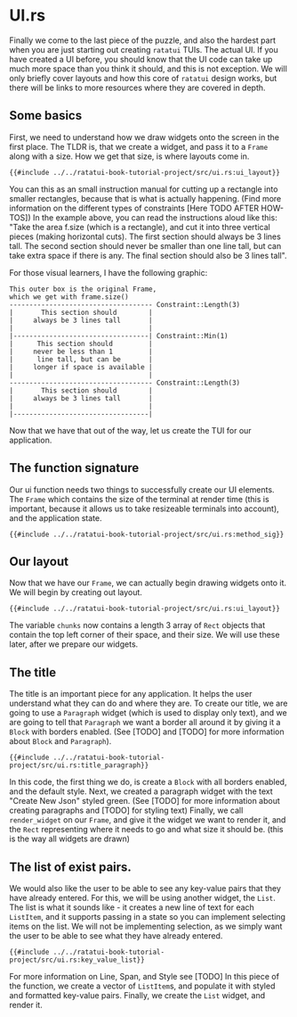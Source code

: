 # UI.rs

Finally we come to the last piece of the puzzle, and also the hardest part when you are just starting out creating `ratatui` TUIs. The actual UI. If you have created a UI before, you should know that the UI code can take up much more space than you think it should, and this is not exception. 
We will only briefly cover layouts and how this core of `ratatui` design works, but there will be links to more resources where they are covered in depth. 

## Some basics
First, we need to understand how we draw widgets onto the screen in the first place.
The TLDR is, that we create a widget, and pass it to a `Frame` along with a size. How we get that size, is where layouts come in.

```rust,no_run,noplayground
{{#include ../../ratatui-book-tutorial-project/src/ui.rs:ui_layout}}
```

You can this as an small instruction manual for cutting up a rectangle into smaller rectangles, because that is what is actually happening. 
(Find more information on the different types of constraints [Here TODO AFTER HOW-TOS])
In the example above, you can read the instructions aloud like this: "Take the area f.size (which is a rectangle), and cut it into three vertical pieces (making horizontal cuts). The first section should always be 3 lines tall. The second section should never be smaller than one line tall, but can take extra space if there is any. The final section should also be 3 lines tall".

For those visual learners, I have the following graphic:
```
This outer box is the original Frame,
which we get with frame.size()
------------------------------------ Constraint::Length(3)
|       This section should        |
|     always be 3 lines tall       |
|                                  |
|----------------------------------| Constraint::Min(1)
|      This section should         |
|     never be less than 1         |
|      line tall, but can be       |
|     longer if space is available |
|                                  |
------------------------------------ Constraint::Length(3)
|       This section should        |
|     always be 3 lines tall       |
|                                  |
|----------------------------------|
```

Now that we have that out of the way, let us create the TUI for our application.

## The function signature
Our ui function needs two things to successfully create our UI elements. The `Frame` which contains the size of the terminal at render time (this is important, because it allows us to take resizeable terminals into account), and the application state. 

```rust,no_run,noplayground
{{#include ../../ratatui-book-tutorial-project/src/ui.rs:method_sig}}
```

## Our layout 
Now that we have our `Frame`, we can actually begin drawing widgets onto it. 
We will begin by creating out layout.

```rust,no_run,noplayground
{{#include ../../ratatui-book-tutorial-project/src/ui.rs:ui_layout}}
```

The variable `chunks` now contains a length 3 array of `Rect` objects that contain the top left corner of their space, and their size. We will use these later, after we prepare our widgets.

## The title
The title is an important piece for any application. It helps the user understand what they can do and where they are.
To create our title, we are going to use a `Paragraph` widget (which is used to display only text), and we are going to tell that `Paragraph` we want a border all around it by giving it a `Block` with borders enabled. (See [TODO] and [TODO] for more information about `Block` and `Paragraph`).

```rust,no_run,noplayground
{{#include ../../ratatui-book-tutorial-project/src/ui.rs:title_paragraph}}
```

In this code, the first thing we do, is create a `Block` with all borders enabled, and the default style.
Next, we created a paragraph widget with the text "Create New Json" styled green. (See [TODO] for more information about creating paragraphs and [TODO] for styling text)
Finally, we call `render_widget` on our `Frame`, and give it the widget we want to render it, and the `Rect` representing where it needs to go and what size it should be. (this is the way all widgets are drawn)

## The list of exist pairs.
We would also like the user to be able to see any key-value pairs that they have already entered. For this, we will be using another widget, the `List`. The list is what it sounds like - it creates a new line of text for each `ListItem`, and it supports passing in a state so you can implement selecting items on the list. We will not be implementing selection, as we simply want the user to be able to see what they have already entered.

```rust,no_run,noplayground
{{#include ../../ratatui-book-tutorial-project/src/ui.rs:key_value_list}}
```
For more information on Line, Span, and Style see [TODO]
In this piece of the function, we create a vector of `ListItem`s, and populate it with styled and formatted key-value pairs. Finally, we create the `List` widget, and render it. 
